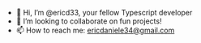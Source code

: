 - 👋 Hi, I’m @ericd33, your fellow Typescript developer
- 💞️ I’m looking to collaborate on fun projects!
- 📫 How to reach me: ericdaniele34@gmail.com
